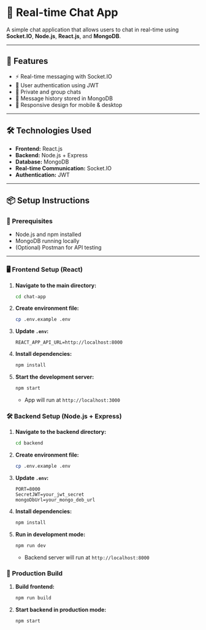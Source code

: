 # 💬 Real-time Chat App

A simple chat application that allows users to chat in real-time using **Socket.IO**, **Node.js**, **React.js**, and **MongoDB**.

---

## 🚀 Features

- ⚡ Real-time messaging with Socket.IO  
- 🔐 User authentication using JWT  
- 💬 Private and group chats  
- 🧾 Message history stored in MongoDB  
- 📱 Responsive design for mobile & desktop  

---

## 🛠️ Technologies Used

- **Frontend:** React.js  
- **Backend:** Node.js + Express  
- **Database:** MongoDB  
- **Real-time Communication:** Socket.IO  
- **Authentication:** JWT  

---

## 📦 Setup Instructions

### 🔧 Prerequisites

- Node.js and npm installed  
- MongoDB running locally  
- (Optional) Postman for API testing

---

### 🖥️ Frontend Setup (React)

1. **Navigate to the main directory:**
   ```bash
   cd chat-app
   ```

2. **Create environment file:**
   ```bash
   cp .env.example .env
   ```

3. **Update `.env`:**
   ```
   REACT_APP_API_URL=http://localhost:8000
   ```

4. **Install dependencies:**
   ```bash
   npm install
   ```

5. **Start the development server:**
   ```bash
   npm start
   ```
   - App will run at `http://localhost:3000`


### 🛠️ Backend Setup (Node.js + Express)

1. **Navigate to the backend directory:**
   ```bash
   cd backend
   ```

2. **Create environment file:**
   ```bash
   cp .env.example .env
   ```

3. **Update `.env`:**
   ```
   PORT=8000
   SecretJWT=your_jwt_secret
   mongoDbUrl=your_mongo_deb_url
   ```

4. **Install dependencies:**
   ```bash
   npm install
   ```

5. **Run in development mode:**
   ```bash
   npm run dev
   ```
   - Backend server will run at `http://localhost:8000`


### 🚀 Production Build

1. **Build frontend:**
   ```bash
   npm run build
   ```

2. **Start backend in production mode:**
   ```bash
   npm start
   ```


